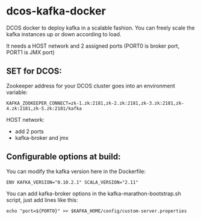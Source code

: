 # dcos-kafka-docker
DCOS docker to deploy kafka in a scalable fashion.
You can freely scale the kafka instances up or down according to load.

It needs a HOST network and 2 assigned ports (PORT0 is broker port, PORT1 is JMX port)

## SET for DCOS:

Zookeeper address for your DCOS cluster goes into an environment variable:

```KAFKA_ZOOKEEPER_CONNECT=zk-1.zk:2181,zk-2.zk:2181,zk-3.zk:2181,zk-4.zk:2181,zk-5.zk:2181/kafka```



HOST network:
- add 2 ports
- kafka-broker and jmx

## Configurable options at build:
You can modify the kafka version here in the Dockerfile:
```
ENV KAFKA_VERSION="0.10.2.1" SCALA_VERSION="2.11"
```

You can add kafka-broker options in the kafka-marathon-bootstrap.sh script, just add lines like this:
```
echo "port=${PORT0}" >> $KAFKA_HOME/config/custom-server.properties
```

